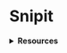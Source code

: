 # Snipit


<details>
  <summary><b>Resources</b></summary>

## SCOUT Hack Doc SigmaHacks 2.0
- [Devpost Sigmahacks](https://sigmahacks-2.devpost.com/)
- http://www.bridgit.io/

## Extending DevTools
- https://developer.chrome.com/extensions/devtools
- JSON Object (Document as a Variable)
- Can be stored in Chrome Local Storage
- Chrome Extension
## SideBar
  - https://github.com/Kiuryy/Bookmark_Sidebar

## GitHub repos
- https://github.com/onaralili/SplitUp
- https://chrome.google.com/webstore/detail/bookmark-sidebar/jdbnofccmhefkmjbkkdkfiicjkgofkdh
- https://stackoverflow.com/questions/7391320/chrome-extension-using-sidebar
- https://groups.google.com/a/chromium.org/forum/#!topic/chromium-extensions/myGyKYW3Hig

## Side Panel
- https://youtu.be/mRI5Xy3AA88?t=60  ?
- https://github.com/ortoniKC/LetXPath/tree/master  ?

How to make side panels in chrome extension?
- https://en.it1352.com/article/eea236a151cf4f30b28f19f6388b4b4e.html
- https://stackoverflow.com/questions/39610205/how-to-make-side-panel-in-chrome-extension

Video Capture
Chrome Capture
- https://chrome.google.com/webstore/detail/chrome-capture/ggaabchcecdbomdcnbahdfddfikjmphe?hl=en

Diigo Web Collector - Capture and Annotate
- https://chrome.google.com/webstore/detail/diigo-web-collector-captu/pnhplgjpclknigjpccbcnmicgcieojbh/related?hl=en

Source Viewer
https://chrome.google.com/webstore/detail/chrome-extension-source-v/jifpbeccnghkjeaalbbjmodiffmgedin?hl=en

Auto Replay for YouTube™
https://chrome.google.com/webstore/detail/auto-replay-for-youtube/kanbnempkjnhadplbfgdaagijdbdbjeb?hl=en

Web Scraper
The Alternative to Web Scraping
- https://towardsdatascience.com/the-alternative-to-web-scraping-8d530ae705ca#5104:~:text=somewhat%20unofficial%20API%20endpoint%2C

The Verge
- https://www.theverge.com/2020/6/18/21295300/google-link-to-text-fragment-chrome-extension-chromium-highlight-scroll-down
- https://chrome.google.com/webstore/detail/web-scraper/jnhgnonknehpejjnehehllkliplmbmhn?hl=en
- https://webscraper.io/

WEB SCRAPING made simple with JAVASCRIPT tutorial
- https://youtu.be/TzZ3YOUhCxo

Puppeteer Web Scraping
Chrome APIs
- https://developer.chrome.com/extensions/api_index

API conventions
- https://youtu.be/bmxr75CV36A

Open Source Chrome Extension
- https://github.com/chrome-extensions
- https://awesomeopensource.com/projects/chrome-extension
- From open source chrome-extensions / YouTubeCenter for YouTube

8 Chrome Extensions for Frontend Developers 2019
- https://youtu.be/qzpO2rBdNoQ
Languages

LeSS
- https://code.tutsplus.com/courses/less-is-more/lessons/what-is-less

JQuery
- https://jqueryui.com/controlgroup/

JQuery libraries for javascript Recourses & Online Lessons
- Lynda.com

- Here are 2 video courses I'm watching now. They both have free subscriptions
- Lynda.com also you can see them on Linkedin (they now own Lynda)
- jQuery UI
  - https://www.lynda.com/jQuery-tutorials/Welcome/186963/368818-4.html
- jQuery Essential Training
  - https://www.lynda.com/jQuery-tutorials/Welcome/494389/539689-4.html

I searched for “Building Browser Extensions with jQuery and this came up but I’m sure you can find more recourses with the same search.
- https://carl-topham.com/articles/creating-a-chrome-extension-that-uses-jquery-to-manipulate-the-dom-of-a-page/

Codecademy
- https://www.codecademy.com/learn/learn-jquery

There is also one in Codecademy which you can code as you learn and code academy is offering a 3-month free trial. Here's the link to apply
- https://help.codecademy.com/hc/en-us/articles/360046822293-Worker-Support-COVID-19-Program
